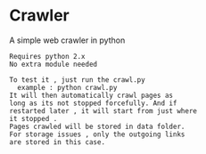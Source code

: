 # Crawler
A simple web crawler in python

    Requires python 2.x
    No extra module needed

    To test it , just run the crawl.py 
      example : python crawl.py
    It will then automatically crawl pages as
    long as its not stopped forcefully. And if 
    restarted later , it will start from just where 
    it stopped .  
    Pages crawled will be stored in data folder.
    For storage issues , only the outgoing links 
    are stored in this case.
